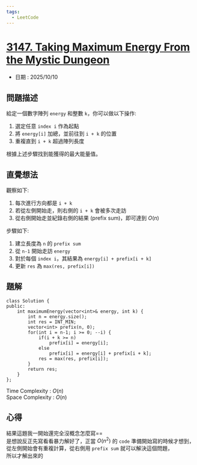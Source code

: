 ```yaml
---
tags:
  - LeetCode
---
```


# [3147. Taking Maximum Energy From the Mystic Dungeon](https://leetcode.com/problems/taking-maximum-energy-from-the-mystic-dungeon/description/)  

+ 日期 : 2025/10/10  

## 問題描述  

給定一個數字陣列 `energy` 和整數 `k`，你可以做以下操作:  

1. 選定任意 `index i` 作為起點  
2. 將 `energy[i]` 加總，並前往到 `i + k` 的位置  
3. 重複直到 `i + k` 超過陣列長度  

根據上述步驟找到能獲得的最大能量值。  

## 直覺想法  

觀察如下:  

1. 每次進行方向都是 `i + k`  
2. 若從左側開始走，則右側的 `i + k` 會被多次走訪  
3. 從右側開始走並紀錄右側的結果 (prefix sum)，即可達到 $O(n)$  

步驟如下:  

1. 建立長度為 `n` 的 `prefix sum`  
2. 從 `n-1` 開始走訪 `energy`  
3. 對於每個 `index i`，其結果為 `energy[i] + prefix[i + k]`  
4. 更新 `res` 為 `max(res, prefix[i])`  

## 題解  

```cpp=
class Solution {
public:
    int maximumEnergy(vector<int>& energy, int k) {
        int n = energy.size();
        int res = INT_MIN;
        vector<int> prefix(n, 0);
        for(int i = n-1; i >= 0; --i) {
            if(i + k >= n)
                prefix[i] = energy[i];
            else
                prefix[i] = energy[i] + prefix[i + k];
            res = max(res, prefix[i]);
        }
        return res;
    }
};
```

Time Complexity : $O(n)$  
Space Complexity : $O(n)$  

## 心得  

結果這題我一開始還完全沒概念怎麼寫==  
是想說反正先寫看看暴力解好了，正當 $O(n^2)$ 的 `code` 準備開始寫的時候才想到，  
從左側開始會有重複計算，從右側用 `prefix sum` 就可以解決這個問題，  
所以才解出來的  
